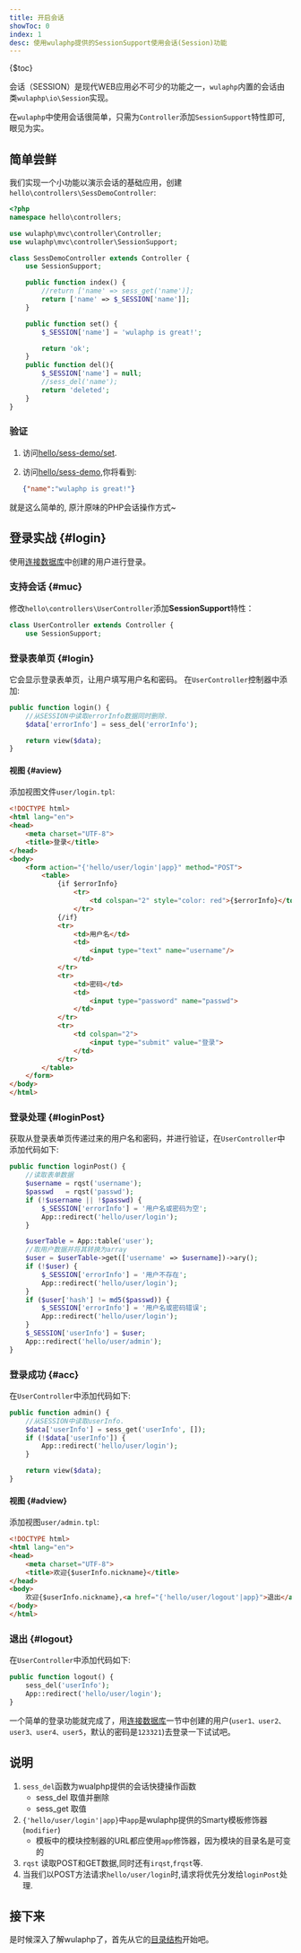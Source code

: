 ```yaml
---
title: 开启会话
showToc: 0
index: 1
desc: 使用wulaphp提供的SessionSupport使用会话(Session)功能
---
```


{$toc}

会话（SESSION）是现代WEB应用必不可少的功能之一，`wulaphp`内置的会话由类`wulaphp\io\Session`实现。

在`wulaphp`中使用会话很简单，只需为`Controller`添加`SessionSupport`特性即可, 眼见为实。

## 简单尝鲜

我们实现一个小功能以演示会话的基础应用，创建`hello\controllers\SessDemoController`:

```php
<?php
namespace hello\controllers;

use wulaphp\mvc\controller\Controller;
use wulaphp\mvc\controller\SessionSupport;

class SessDemoController extends Controller {
    use SessionSupport;

    public function index() {
        //return ['name' => sess_get('name')];
        return ['name' => $_SESSION['name']];
    }

    public function set() {
        $_SESSION['name'] = 'wulaphp is great!';

        return 'ok';
    }
    public function del(){
        $_SESSION['name'] = null;
        //sess_del('name');
        return 'deleted';
    }
}
```

### 验证

1. 访问[hello/sess-demo/set](/hello/sess-demo/set).
2. 访问[hello/sess-demo](/hello/sess-demo),你将看到:

    ```json
    {"name":"wulaphp is great!"}
    ```

就是这么简单的, 原汁原味的PHP会话操作方式~

## 登录实战 {#login}

使用[连接数据库](db.md)中创建的用户进行登录。

### 支持会话 {#muc}

修改`hello\controllers\UserController`添加**SessionSupport**特性：

```php
class UserController extends Controller {
    use SessionSupport;
```

### 登录表单页 {#login}

它会显示登录表单页，让用户填写用户名和密码。
在`UserController`控制器中添加:

```php
public function login() {
    //从SESSION中读取errorInfo数据同时删除.
    $data['errorInfo'] = sess_del('errorInfo');

    return view($data);
}
```

#### 视图 {#aview}

添加视图文件`user/login.tpl`:

```html
<!DOCTYPE html>
<html lang="en">
<head>
    <meta charset="UTF-8">
    <title>登录</title>
</head>
<body>
    <form action="{'hello/user/login'|app}" method="POST">
        <table>
            {if $errorInfo}
                <tr>
                    <td colspan="2" style="color: red">{$errorInfo}</td>
                </tr>
            {/if}
            <tr>
                <td>用户名</td>
                <td>
                    <input type="text" name="username"/>
                </td>
            </tr>
            <tr>
                <td>密码</td>
                <td>
                    <input type="password" name="passwd">
                </td>
            </tr>
            <tr>
                <td colspan="2">
                    <input type="submit" value="登录">
                </td>
            </tr>
        </table>
    </form>
</body>
</html>
```

### 登录处理 {#loginPost}

获取从登录表单页传递过来的用户名和密码，并进行验证，在`UserController`中添加代码如下:

```php
public function loginPost() {
    //读取表单数据
    $username = rqst('username');
    $passwd   = rqst('passwd');
    if (!$username || !$passwd) {
        $_SESSION['errorInfo'] = '用户名或密码为空';
        App::redirect('hello/user/login');
    }

    $userTable = App::table('user');
    //取用户数据并将其转换为array
    $user = $userTable->get(['username' => $username])->ary();
    if (!$user) {
        $_SESSION['errorInfo'] = '用户不存在';
        App::redirect('hello/user/login');
    }
    if ($user['hash'] != md5($passwd)) {
        $_SESSION['errorInfo'] = '用户名或密码错误';
        App::redirect('hello/user/login');
    }
    $_SESSION['userInfo'] = $user;
    App::redirect('hello/user/admin');
}
```

### 登录成功 {#acc}

在`UserController`中添加代码如下:

```php
public function admin() {
    //从SESSION中读取userInfo.
    $data['userInfo'] = sess_get('userInfo', []);
    if (!$data['userInfo']) {
        App::redirect('hello/user/login');
    }

    return view($data);
}
```

#### 视图 {#adview}

添加视图`user/admin.tpl`:

```html
<!DOCTYPE html>
<html lang="en">
<head>
    <meta charset="UTF-8">
    <title>欢迎{$userInfo.nickname}</title>
</head>
<body>
    欢迎{$userInfo.nickname},<a href="{'hello/user/logout'|app}">退出</a>
</body>
</html>
```

### 退出 {#logout}

在`UserController`中添加代码如下:

```php
public function logout() {
    sess_del('userInfo');
    App::redirect('hello/user/login');
}
```

一个简单的登录功能就完成了，用[连接数据库](db.md)一节中创建的用户(`user1、user2、user3、user4、user5`，默认的密码是`123321`)去登录一下试试吧。

## 说明

1. `sess_del`函数为wualphp提供的会话快捷操作函数
    * sess_del 取值并删除
    * sess_get 取值
2. `{'hello/user/login'|app}`中`app`是wulaphp提供的Smarty模板修饰器(`modifier`)
    * 模板中的模块控制器的URL都应使用`app`修饰器，因为模块的目录名是可变的
3. `rqst` 读取POST和GET数据,同时还有`irqst`,`frqst`等.
4. 当我们以POST方法请求`hello/user/login`时,请求将优先分发给`loginPost`处理.

## 接下来

是时候深入了解wulaphp了，首先从它的[目录结构](structure.md)开始吧。
